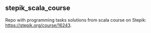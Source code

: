 ## stepik_scala_course

Repo with programming tasks solutions from scala course on Stepik:
https://stepik.org/course/16243. 